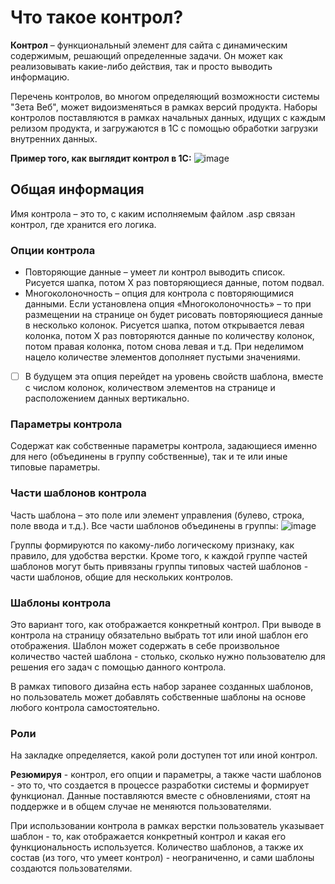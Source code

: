 # Что такое контрол?
**Контрол** – функциональный элемент для сайта с динамическим содержимым, решающий определенные задачи. 
Он может как реализовывать какие-либо действия, так и просто выводить информацию.

Перечень контролов, во многом определяющий возможности системы "Зета Веб", может видоизменяться в рамках версий продукта.
Наборы контролов поставляются в рамках начальных данных, идущих с каждым релизом продукта, и загружаются в 1С с помощью обработки загрузки внутренних данных.

**Пример того, как выглядит контрол в 1С:**
![image](https://user-images.githubusercontent.com/39726989/41101453-dc3cee6e-6a6c-11e8-8ee8-4fc45f4018fb.png)

## Общая информация
Имя контрола – это то, с каким исполняемым файлом .asp связан контрол, где хранится его логика. 
### Опции контрола
- Повторяющие данные – умеет ли контрол выводить список. Рисуется шапка, потом Х раз повторяющиеся данные, потом подвал.
- Многоколоночность – опция для контрола с повторяющимися данными. Если установлена опция  «Многоколоночность» – то при размещении на странице он будет рисовать повторяющиеся данные в несколько колонок. Рисуется шапка, потом открывается левая колонка, потом Х раз повторяются данные по количеству колонок, потом правая колонка, потом снова левая и т.д. При неделимом нацело количестве элементов дополняет пустыми значениями.

- [ ] В будущем эта опция перейдет на уровень свойств шаблона, вместе с числом колонок, количеством элементов на странице и расположением данных вертикально.

### Параметры контрола
Содержат как собственные параметры контрола, задающиеся именно для него (объединены в группу собственные), так и те или иные типовые параметры.

### Части шаблонов контрола
Часть шаблона – это поле или элемент управления (булево, строка, поле ввода и т.д.). 
Все части шаблонов объединены в группы:
![image](https://user-images.githubusercontent.com/39726989/41103160-2111daaa-6a71-11e8-9f9d-2813ee82d9c8.png)

Группы формируются по какому-либо логическому признаку, как правило, для удобства верстки. 
Кроме того, к каждой группе частей шаблонов могут быть привязаны группы типовых частей шаблонов - части шаблонов, общие для нескольких контролов.

### Шаблоны контрола
Это вариант того, как отображается конкретный контрол. При выводе в контрола на страницу обязательно выбрать тот или иной шаблон его отображения. Шаблон может содержать в себе произвольное количество частей шаблона - столько, сколько нужно пользователю для решения его задач с помощью данного контрола.

В рамках типового дизайна есть набор заранее созданных шаблонов, но пользователь может добавлять собственные шаблоны на основе любого контрола самостоятельно.

### Роли
На закладке определяется, какой роли доступен тот или иной контрол.

**Резюмируя** - контрол, его опции и параметры, а также части шаблонов - это то, что создается в процессе разработки системы и формирует функционал. 
Данные поставляются вместе с обновлениями, стоят на поддержке и в общем случае не меняются пользователями.

При использовании контрола в рамках верстки пользователь указывает шаблон - то, как отображается конкретный контрол и какая его функциональность используется. 
Количество шаблонов, а также их состав (из того, что умеет контрол) - неограниченно, и сами шаблоны создаются пользователями.
